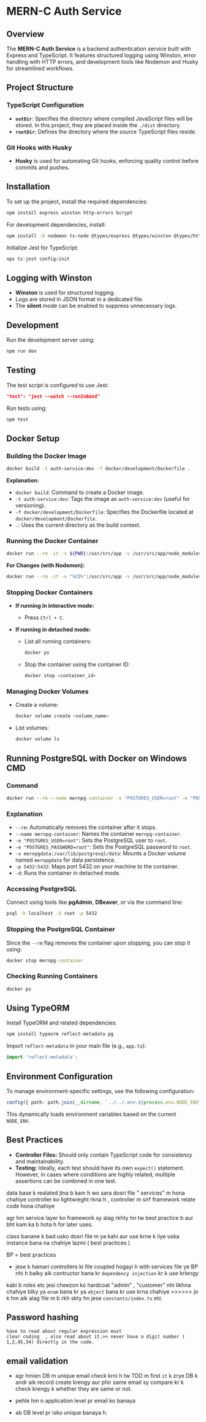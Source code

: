 # MERN-C Auth Service

## Overview

The **MERN-C Auth Service** is a backend authentication service built with Express and TypeScript. It features structured logging using Winston, error handling with HTTP errors, and development tools like Nodemon and Husky for streamlined workflows.

## Project Structure

### TypeScript Configuration

- **`outDir`**: Specifies the directory where compiled JavaScript files will be stored. In this project, they are placed inside the `./dist` directory.
- **`rootDir`**: Defines the directory where the source TypeScript files reside.

### Git Hooks with Husky

- **Husky** is used for automating Git hooks, enforcing quality control before commits and pushes.

## Installation

To set up the project, install the required dependencies:

```sh
npm install express winston http-errors bcrypt
```

For development dependencies, install:

```sh
npm install -D nodemon ts-node @types/express @types/winston @types/http-errors jest ts-jest @types/jest supertest @types/supertest @types/bcrypt
```

Initialize Jest for TypeScript:

```sh
npx ts-jest config:init
```

## Logging with Winston

- **Winston** is used for structured logging.
- Logs are stored in JSON format in a dedicated file.
- The **silent** mode can be enabled to suppress unnecessary logs.

## Development

Run the development server using:

```sh
npm run dev
```

## Testing

The test script is configured to use Jest:

```json
"test": "jest --watch --runInBand"
```

Run tests using:

```sh
npm test
```

## Docker Setup

### Building the Docker Image

```sh
docker build -t auth-service:dev -f docker/development/Dockerfile .
```

**Explanation:**

- `docker build`: Command to create a Docker image.
- `-t auth-service:dev`: Tags the image as `auth-service:dev` (useful for versioning).
- `-f docker/development/Dockerfile`: Specifies the Dockerfile located at `docker/development/Dockerfile`.
- `.`: Uses the current directory as the build context.

### Running the Docker Container

```sh
docker run --rm -it -v ${PWD}:/usr/src/app -v /usr/src/app/node_modules --env-file ${PWD}/.env -p 3001:3001 -e NODE_ENV=development auth-service:dev
```

**For Changes (with Nodemon):**

```sh
docker run --rm -it -v "%CD%":/usr/src/app -v /usr/src/app/node_modules --env-file "%CD%"\.env -p 3001:3001 -e NODE_ENV=development auth-service:dev npx nodemon --legacy-watch src/server.ts
```

### Stopping Docker Containers

- **If running in interactive mode:**

    - Press `Ctrl + C`.

- **If running in detached mode:**
    - List all running containers:
        ```sh
        docker ps
        ```
    - Stop the container using the container ID:
        ```sh
        docker stop <container_id>
        ```

### Managing Docker Volumes

- Create a volume:
    ```sh
    docker volume create <volume_name>
    ```
- List volumes:
    ```sh
    docker volume ls
    ```

## Running PostgreSQL with Docker on Windows CMD

### Command

```cmd
docker run --rm --name mernpg-container -e "POSTGRES_USER=root" -e "POSTGRES_PASSWORD=root" -v mernpgdata:/var/lib/postgresql/data -p 5432:5432 -d postgres
```

### Explanation

- `--rm`: Automatically removes the container after it stops.
- `--name mernpg-container`: Names the container `mernpg-container`.
- `-e "POSTGRES_USER=root"`: Sets the PostgreSQL user to `root`.
- `-e "POSTGRES_PASSWORD=root"`: Sets the PostgreSQL password to `root`.
- `-v mernpgdata:/var/lib/postgresql/data`: Mounts a Docker volume named `mernpgdata` for data persistence.
- `-p 5432:5432`: Maps port 5432 on your machine to the container.
- `-d`: Runs the container in detached mode.

### Accessing PostgreSQL

Connect using tools like **pgAdmin**, **DBeaver**, or via the command line:

```bash
psql -h localhost -U root -p 5432
```

### Stopping the PostgreSQL Container

Since the `--rm` flag removes the container upon stopping, you can stop it using:

```cmd
docker stop mernpg-container
```

### Checking Running Containers

```cmd
docker ps
```

## Using TypeORM

Install TypeORM and related dependencies:

```sh
npm install typeorm reflect-metadata pg
```

Import `reflect-metadata` in your main file (e.g., `app.ts`):

```typescript
import 'reflect-metadata';
```

## Environment Configuration

To manage environment-specific settings, use the following configuration:

```typescript
config({ path: path.join(__dirname, `../../.env.${process.env.NODE_ENV}`) });
```

This dynamically loads environment variables based on the current `NODE_ENV`.

## Best Practices

- **Controller Files:** Should only contain TypeScript code for consistency and maintainability.
- **Testing:** Ideally, each test should have its own `expect()` statement. However, in cases where conditions are highly related, multiple assertions can be combined in one test.

data base k realated jtna b kam h wo sara dosri file " services" m hona chahiye controller ko lightwieght rkna h , controller m sirf framework relate code hona chahiye

agr hm service layer ko framework sy alag rkhty hn tw best practice b aur bht kam ka b hota h for later uses.

class banane k bad usko dosri file m ya kahi aur use krne k liye uska instance bana na chahiye lazmi ( best practices )

BP = best practices

- jese k hamari controllers ki file coupled hogayi h with services file ye BP nhi h balky aik contructor bana kr `dependency injection` kr k use krlengy

kabi b roles etc jesi cheezon ko hardcoat "admin" , "customer" nhi likhna chahiye blky ya `enum` bana kr ya `object` bana kr use krna chahiye >>>>>> jo k hm aik alag file m b rkh skty hn jese `constants/index.ts` etc

## Password hashing

```
have to read about regular expression must
clear coding  , also read about it.>> never have a digit number ( 1,2,45,34) directly in the code.

```

## email validation

- agr hmien DB m unique email check krni h tw TDD m first `it` k zrye DB k andr aik record create krengy aur phir same email sy compare kr k check krengy
  k whether they are same or not.

- pehle hm n application level pr email ko banaya
- ab DB level pr isko unique banaya h.
